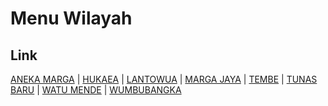 # Menu Wilayah

## Link

[ANEKA MARGA](https://github.com/gigit-pemilu/pemilu-2024-74-sulawesi-tenggara/tree/main/pilpres/hitung-suara/sub/74-sulawesi-tenggara/sub/06-bombana/sub/09-rarowatu-utara/sub/1008-aneka-marga)
 | 
[HUKAEA](https://github.com/gigit-pemilu/pemilu-2024-74-sulawesi-tenggara/tree/main/pilpres/hitung-suara/sub/74-sulawesi-tenggara/sub/06-bombana/sub/09-rarowatu-utara/sub/2002-hukaea)
 | 
[LANTOWUA](https://github.com/gigit-pemilu/pemilu-2024-74-sulawesi-tenggara/tree/main/pilpres/hitung-suara/sub/74-sulawesi-tenggara/sub/06-bombana/sub/09-rarowatu-utara/sub/2003-lantowua)
 | 
[MARGA JAYA](https://github.com/gigit-pemilu/pemilu-2024-74-sulawesi-tenggara/tree/main/pilpres/hitung-suara/sub/74-sulawesi-tenggara/sub/06-bombana/sub/09-rarowatu-utara/sub/2006-marga-jaya)
 | 
[TEMBE](https://github.com/gigit-pemilu/pemilu-2024-74-sulawesi-tenggara/tree/main/pilpres/hitung-suara/sub/74-sulawesi-tenggara/sub/06-bombana/sub/09-rarowatu-utara/sub/2004-tembe)
 | 
[TUNAS BARU](https://github.com/gigit-pemilu/pemilu-2024-74-sulawesi-tenggara/tree/main/pilpres/hitung-suara/sub/74-sulawesi-tenggara/sub/06-bombana/sub/09-rarowatu-utara/sub/2007-tunas-baru)
 | 
[WATU MENDE](https://github.com/gigit-pemilu/pemilu-2024-74-sulawesi-tenggara/tree/main/pilpres/hitung-suara/sub/74-sulawesi-tenggara/sub/06-bombana/sub/09-rarowatu-utara/sub/2005-watu-mende)
 | 
[WUMBUBANGKA](https://github.com/gigit-pemilu/pemilu-2024-74-sulawesi-tenggara/tree/main/pilpres/hitung-suara/sub/74-sulawesi-tenggara/sub/06-bombana/sub/09-rarowatu-utara/sub/2001-wumbubangka)


